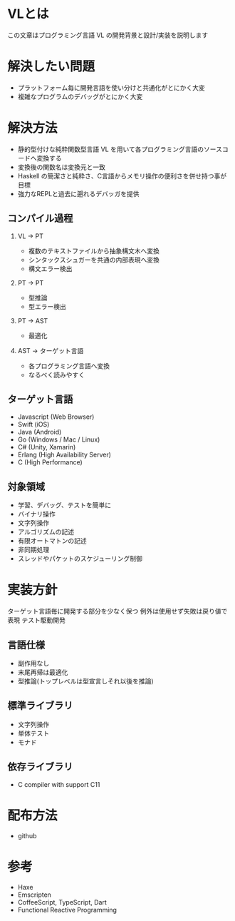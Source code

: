 # VLとは
この文章はプログラミング言語 VL の開発背景と設計/実装を説明します


# 解決したい問題
- プラットフォーム毎に開発言語を使い分けと共通化がとにかく大変
- 複雑なプログラムのデバッグがとにかく大変


# 解決方法
- 静的型付けな純粋関数型言語 VL を用いて各プログラミング言語のソースコードへ変換する
- 変換後の関数名は変換元と一致
- Haskell の簡潔さと純粋さ、C言語からメモリ操作の便利さを併せ持つ事が目標
- 強力なREPLと過去に遡れるデバッガを提供

## コンパイル過程
1. VL -> PT
   - 複数のテキストファイルから抽象構文木へ変換
   - シンタックスシュガーを共通の内部表現へ変換
   - 構文エラー検出

2. PT -> PT
   - 型推論
   - 型エラー検出

3. PT -> AST
   - 最適化

4. AST -> ターゲット言語
   - 各プログラミング言語へ変換
   - なるべく読みやすく

## ターゲット言語
- Javascript (Web Browser)
- Swift      (iOS)
- Java       (Android)
- Go         (Windows / Mac / Linux)
- C#         (Unity, Xamarin)
- Erlang     (High Availability Server)
- C          (High Performance)

## 対象領域
- 学習、デバッグ、テストを簡単に
- バイナリ操作
- 文字列操作
- アルゴリズムの記述
- 有限オートマトンの記述
- 非同期処理
- スレッドやパケットのスケジューリング制御

# 実装方針
ターゲット言語毎に開発する部分を少なく保つ
例外は使用せず失敗は戻り値で表現
テスト駆動開発

## 言語仕様
- 副作用なし
- 末尾再帰は最適化
- 型推論(トップレベルは型宣言しそれ以後を推論)

## 標準ライブラリ
- 文字列操作
- 単体テスト
- モナド

## 依存ライブラリ
- C compiler with support C11


# 配布方法
- github


# 参考
- Haxe
- Emscripten
- CoffeeScript, TypeScript, Dart
- Functional Reactive Programming
